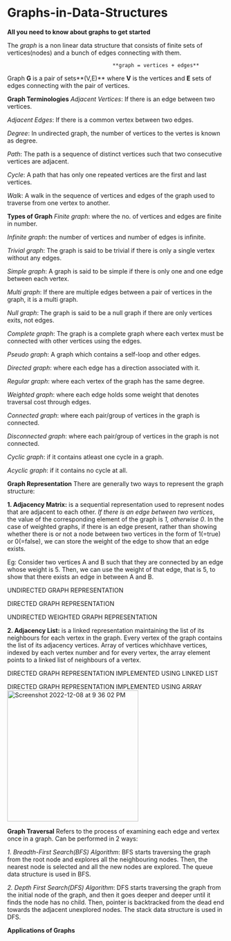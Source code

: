 # Graphs-in-Data-Structures
**All you need to know about graphs to get started**

The _graph_ is a non linear data structure that consists of finite sets of vertices(nodes) and a bunch of edges connecting with them.

                                      **graph = vertices + edges**

Graph **G** is a pair of sets**(V,E)** where **V** is the vertices and **E** sets of edges connecting with the pair of vertices.

**Graph Terminologies**
_Adjacent Vertices_: If there is an edge between two vertices.

_Adjacent Edges_: If there is a common vertex between two edges.

_Degree_: In undirected graph, the number of vertices to the vertes is known as degree.

_Path_: The path is a sequence of distinct vertices such that two consecutive vertices are adjacent.

_Cycle_: A path that has only one repeated vertices are the first and last vertices.

_Walk_: A walk in the sequence of vertices and edges of the graph used to traverse from one vertex to another.

**Types of Graph**
_Finite graph_: where the no. of vertices and edges are finite in number.

_Infinite graph_: the number of vertices and number of edges is infinite.

_Trivial graph_: The graph is said to be trivial if there is only a single vertex without any edges.

_Simple graph_: A graph is said to be simple if there is only one and one edge between each vertex.

_Multi graph_: If there are multiple edges between a pair of vertices in the graph, it is a multi graph.

_Null graph_: The graph is said to be a null graph if there are only vertices exits, not edges.

_Complete graph_: The graph is a complete graph where each vertex must be connected with other vertices using the edges.

_Pseudo graph_: A graph which contains a self-loop and other edges.

_Directed graph_: where each edge has a direction associated with it.

_Regular graph_: where each vertex of the graph has the same degree.

_Weighted graph_: where each edge holds some weight that denotes traversal cost through edges.

_Connected graph_: where each pair/group of vertices in the graph is connected.

_Disconnected graph_: where each pair/group of vertices in the graph is not connected.

_Cyclic graph_: if it contains atleast one cycle in a graph.

_Acyclic graph_: if it contains no cycle at all.

**Graph Representation**
There are generally two ways to represent the graph structure:

**1. Adjacency Matrix:** is a sequential representation used to represent nodes that are adjacent to each other. _If there is an edge between two vertices_, the value of the corresponding element of the graph is _1, otherwise 0_. In the case of weighted graphs, if there is an edge present, rather than showing whether there is or not a node between two vertices in the form of 1(=true) or 0(=false), we can store the weight of the edge to show that an edge exists.

Eg: Consider two vertices A and B such that they are connected by an edge whose weight is 5. Then, we can use the weight of that edge, that is 5, to show that there exists an edge in between A and B.

UNDIRECTED GRAPH REPRESENTATION

DIRECTED GRAPH REPRESENTATION

UNDIRECTED WEIGHTED GRAPH REPRESENTATION

**2. Adjacency List:** is a linked representation maintaining the list of its neighbours for each vertex in the graph. Every vertex of the graph contains the list of its adjacency vertices. Array of vertices whichhave vertices, indexed by each vertex number and for every vertex, the array element points to a linked list of neighbours of a vertex.

DIRECTED GRAPH REPRESENTATION IMPLEMENTED USING LINKED LIST

DIRECTED GRAPH REPRESENTATION IMPLEMENTED USING ARRAY
<img width="303" alt="Screenshot 2022-12-08 at 9 36 02 PM" src="https://user-images.githubusercontent.com/112563080/206498869-2ffa342b-b0c5-4b3e-9de4-c4ff47b34136.png">

**Graph Traversal**
Refers to the process of examining each edge and vertex once in a graph. Can be performed in 2 ways:

_1. Breadth-First Search(BFS) Algorithm_: BFS starts traversing the graph from the root node and explores all the neighbouring nodes. Then, the nearest node is selected and all the new nodes are explored. The queue data structure is used in BFS.

_2. Depth First Search(DFS) Algorithm_: DFS starts traversing the graph from the initial node of the graph, and then it goes deeper and deeper until it finds the node has no child. Then, pointer is backtracked from the dead end towards the adjacent unexplored nodes. The stack data structure is used in DFS.

**Applications of Graphs**
